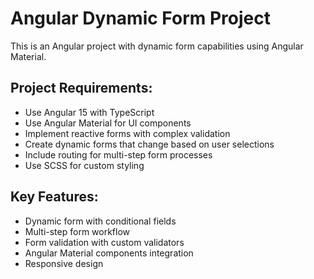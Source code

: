 <!-- Use this file to provide workspace-specific custom instructions to Copilot. For more details, visit https://code.visualstudio.com/docs/copilot/copilot-customization#_use-a-githubcopilotinstructionsmd-file -->

# Angular Dynamic Form Project

This is an Angular project with dynamic form capabilities using Angular Material.

## Project Requirements:
- Use Angular 15 with TypeScript
- Use Angular Material for UI components
- Implement reactive forms with complex validation
- Create dynamic forms that change based on user selections
- Include routing for multi-step form processes
- Use SCSS for custom styling

## Key Features:
- Dynamic form with conditional fields
- Multi-step form workflow
- Form validation with custom validators
- Angular Material components integration
- Responsive design

